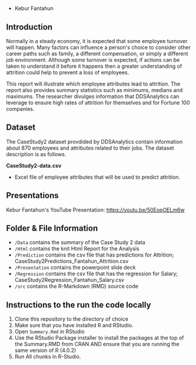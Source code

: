 #  
* Kebur Fantahun

## Introduction 
Normally in a steady economy, it is expected that some employee turnover will happen. Many factors can influence a person's choice to consider other career paths such as family, a different compensation, or simply a different job environment. Although some turnover is expected, if actions can be taken to understand it before it happens then a greater understanding of attrition could help to prevent a loss of employees. 

This report will illustrate which employee attributes lead to attrition. The report also provides summary statistics such as minimums, medians and maximums. The researcher divulges information that DDSAnalytics can leverage to ensure high rates of attrition for themselves and for Fortune 100 companies.

## Dataset
The CaseStudy2 dataset provdided by DDSAnalytics contain information about 870 employees and attributes related to their jobs. The dataset description is as follows.

**CaseStudy2-data.csv**
- Excel file of employee attributes that will be used to predict attrition.

## Presentations
Kebur Fantahun's YouTube Presentation: https://youtu.be/50EopOELm6w

## Folder & File Information
- `/Data` contains the summary of the Case Study 2 data
- `/Html` contains the knit Html Report for the Analysis
- `/Prediction` contains the csv file that has predictions for Attrition; CaseStudy2Predictions_Fantahun_Attrition.csv
- `/Presentation` contains the powerpoint slide deck
- `/Regression` contains the csv file that has the regression for Salary; CaseStudy2Regression_Fantahun_Salary.csv
- `/src` contains the R-Markdown (RMD) source code

## Instructions to the run the code locally
1. Clone this repository to the directory of choice
2. Make sure that you have installed R and RStudio. 
3. Open `Summary.Rmd` in RStudio
4. Use the RStudio Package installer to install the packages at the top of the Summary.RMD from CRAN AND ensure that you are running the same version of R (4.0.2)
5. Run All chunks in R-Studio. 


